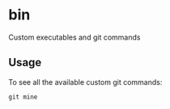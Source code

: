 # bin
Custom executables and git commands

## Usage
To see all the available custom git commands:
 ```
 git mine
 ```
